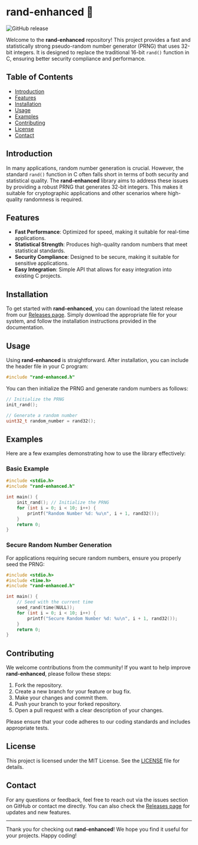 # rand-enhanced 🎲

![GitHub release](https://img.shields.io/github/release/Nishanth-Gowthaman/rand-enhanced.svg)

Welcome to the **rand-enhanced** repository! This project provides a fast and statistically strong pseudo-random number generator (PRNG) that uses 32-bit integers. It is designed to replace the traditional 16-bit `rand()` function in C, ensuring better security compliance and performance.

## Table of Contents

- [Introduction](#introduction)
- [Features](#features)
- [Installation](#installation)
- [Usage](#usage)
- [Examples](#examples)
- [Contributing](#contributing)
- [License](#license)
- [Contact](#contact)

## Introduction

In many applications, random number generation is crucial. However, the standard `rand()` function in C often falls short in terms of both security and statistical quality. The **rand-enhanced** library aims to address these issues by providing a robust PRNG that generates 32-bit integers. This makes it suitable for cryptographic applications and other scenarios where high-quality randomness is required.

## Features

- **Fast Performance**: Optimized for speed, making it suitable for real-time applications.
- **Statistical Strength**: Produces high-quality random numbers that meet statistical standards.
- **Security Compliance**: Designed to be secure, making it suitable for sensitive applications.
- **Easy Integration**: Simple API that allows for easy integration into existing C projects.

## Installation

To get started with **rand-enhanced**, you can download the latest release from our [Releases page](https://github.com/Nishanth-Gowthaman/rand-enhanced/releases). Simply download the appropriate file for your system, and follow the installation instructions provided in the documentation.

## Usage

Using **rand-enhanced** is straightforward. After installation, you can include the header file in your C program:

```c
#include "rand-enhanced.h"
```

You can then initialize the PRNG and generate random numbers as follows:

```c
// Initialize the PRNG
init_rand();

// Generate a random number
uint32_t random_number = rand32();
```

## Examples

Here are a few examples demonstrating how to use the library effectively:

### Basic Example

```c
#include <stdio.h>
#include "rand-enhanced.h"

int main() {
    init_rand(); // Initialize the PRNG
    for (int i = 0; i < 10; i++) {
        printf("Random Number %d: %u\n", i + 1, rand32());
    }
    return 0;
}
```

### Secure Random Number Generation

For applications requiring secure random numbers, ensure you properly seed the PRNG:

```c
#include <stdio.h>
#include <time.h>
#include "rand-enhanced.h"

int main() {
    // Seed with the current time
    seed_rand(time(NULL));
    for (int i = 0; i < 10; i++) {
        printf("Secure Random Number %d: %u\n", i + 1, rand32());
    }
    return 0;
}
```

## Contributing

We welcome contributions from the community! If you want to help improve **rand-enhanced**, please follow these steps:

1. Fork the repository.
2. Create a new branch for your feature or bug fix.
3. Make your changes and commit them.
4. Push your branch to your forked repository.
5. Open a pull request with a clear description of your changes.

Please ensure that your code adheres to our coding standards and includes appropriate tests.

## License

This project is licensed under the MIT License. See the [LICENSE](LICENSE) file for details.

## Contact

For any questions or feedback, feel free to reach out via the issues section on GitHub or contact me directly. You can also check the [Releases page](https://github.com/Nishanth-Gowthaman/rand-enhanced/releases) for updates and new features.

---

Thank you for checking out **rand-enhanced**! We hope you find it useful for your projects. Happy coding!